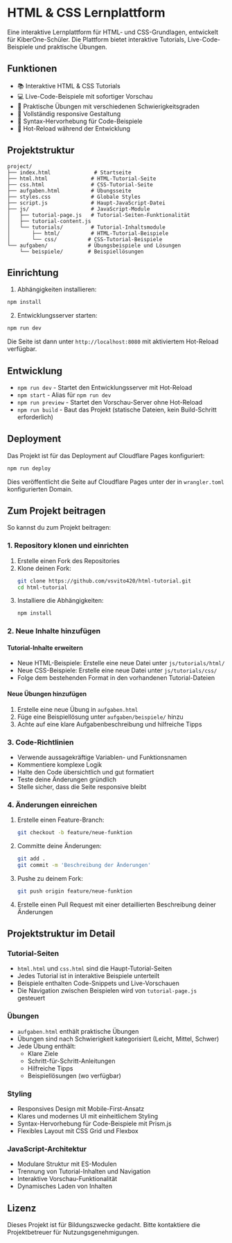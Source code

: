 # HTML & CSS Lernplattform

Eine interaktive Lernplattform für HTML- und CSS-Grundlagen, entwickelt für KiberOne-Schüler. Die Plattform bietet interaktive Tutorials, Live-Code-Beispiele und praktische Übungen.

## Funktionen

- 📚 Interaktive HTML & CSS Tutorials
- 💻 Live-Code-Beispiele mit sofortiger Vorschau
- 🎯 Praktische Übungen mit verschiedenen Schwierigkeitsgraden
- 📱 Vollständig responsive Gestaltung
- 🎨 Syntax-Hervorhebung für Code-Beispiele
- 🔄 Hot-Reload während der Entwicklung

## Projektstruktur

```
project/
├── index.html              # Startseite
├── html.html              # HTML-Tutorial-Seite
├── css.html               # CSS-Tutorial-Seite
├── aufgaben.html          # Übungsseite
├── styles.css             # Globale Styles
├── script.js              # Haupt-JavaScript-Datei
├── js/                    # JavaScript-Module
│   ├── tutorial-page.js   # Tutorial-Seiten-Funktionalität
│   ├── tutorial-content.js
│   └── tutorials/         # Tutorial-Inhaltsmodule
│       ├── html/          # HTML-Tutorial-Beispiele
│       └── css/          # CSS-Tutorial-Beispiele
└── aufgaben/             # Übungsbeispiele und Lösungen
    └── beispiele/        # Beispiellösungen
```

## Einrichtung

1. Abhängigkeiten installieren:
```bash
npm install
```

2. Entwicklungsserver starten:
```bash
npm run dev
```

Die Seite ist dann unter `http://localhost:8080` mit aktiviertem Hot-Reload verfügbar.

## Entwicklung

- `npm run dev` - Startet den Entwicklungsserver mit Hot-Reload
- `npm start` - Alias für `npm run dev`
- `npm run preview` - Startet den Vorschau-Server ohne Hot-Reload
- `npm run build` - Baut das Projekt (statische Dateien, kein Build-Schritt erforderlich)

## Deployment

Das Projekt ist für das Deployment auf Cloudflare Pages konfiguriert:

```bash
npm run deploy
```

Dies veröffentlicht die Seite auf Cloudflare Pages unter der in `wrangler.toml` konfigurierten Domain.

## Zum Projekt beitragen

So kannst du zum Projekt beitragen:

### 1. Repository klonen und einrichten

1. Erstelle einen Fork des Repositories
2. Klone deinen Fork:
   ```bash
   git clone https://github.com/vsvito420/html-tutorial.git
   cd html-tutorial
   ```
3. Installiere die Abhängigkeiten:
   ```bash
   npm install
   ```

### 2. Neue Inhalte hinzufügen

#### Tutorial-Inhalte erweitern
- Neue HTML-Beispiele: Erstelle eine neue Datei unter `js/tutorials/html/`
- Neue CSS-Beispiele: Erstelle eine neue Datei unter `js/tutorials/css/`
- Folge dem bestehenden Format in den vorhandenen Tutorial-Dateien

#### Neue Übungen hinzufügen
1. Erstelle eine neue Übung in `aufgaben.html`
2. Füge eine Beispiellösung unter `aufgaben/beispiele/` hinzu
3. Achte auf eine klare Aufgabenbeschreibung und hilfreiche Tipps

### 3. Code-Richtlinien

- Verwende aussagekräftige Variablen- und Funktionsnamen
- Kommentiere komplexe Logik
- Halte den Code übersichtlich und gut formatiert
- Teste deine Änderungen gründlich
- Stelle sicher, dass die Seite responsive bleibt

### 4. Änderungen einreichen

1. Erstelle einen Feature-Branch:
   ```bash
   git checkout -b feature/neue-funktion
   ```
2. Committe deine Änderungen:
   ```bash
   git add .
   git commit -m 'Beschreibung der Änderungen'
   ```
3. Pushe zu deinem Fork:
   ```bash
   git push origin feature/neue-funktion
   ```
4. Erstelle einen Pull Request mit einer detaillierten Beschreibung deiner Änderungen

## Projektstruktur im Detail

### Tutorial-Seiten

- `html.html` und `css.html` sind die Haupt-Tutorial-Seiten
- Jedes Tutorial ist in interaktive Beispiele unterteilt
- Beispiele enthalten Code-Snippets und Live-Vorschauen
- Die Navigation zwischen Beispielen wird von `tutorial-page.js` gesteuert

### Übungen

- `aufgaben.html` enthält praktische Übungen
- Übungen sind nach Schwierigkeit kategorisiert (Leicht, Mittel, Schwer)
- Jede Übung enthält:
  - Klare Ziele
  - Schritt-für-Schritt-Anleitungen
  - Hilfreiche Tipps
  - Beispiellösungen (wo verfügbar)

### Styling

- Responsives Design mit Mobile-First-Ansatz
- Klares und modernes UI mit einheitlichem Styling
- Syntax-Hervorhebung für Code-Beispiele mit Prism.js
- Flexibles Layout mit CSS Grid und Flexbox

### JavaScript-Architektur

- Modulare Struktur mit ES-Modulen
- Trennung von Tutorial-Inhalten und Navigation
- Interaktive Vorschau-Funktionalität
- Dynamisches Laden von Inhalten

## Lizenz

Dieses Projekt ist für Bildungszwecke gedacht. Bitte kontaktiere die Projektbetreuer für Nutzungsgenehmigungen.
